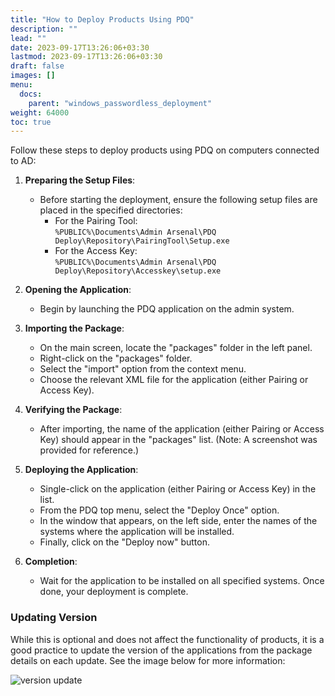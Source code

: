 ```yaml
---
title: "How to Deploy Products Using PDQ"
description: ""
lead: ""
date: 2023-09-17T13:26:06+03:30
lastmod: 2023-09-17T13:26:06+03:30
draft: false
images: []
menu:
  docs:
    parent: "windows_passwordless_deployment"
weight: 64000
toc: true
---
```


Follow these steps to deploy products using PDQ on computers connected to AD:  

1. **Preparing the Setup Files**:  
    - Before starting the deployment, ensure the following setup files are placed in the specified directories:  
        - For the Pairing Tool:  
          `%PUBLIC%\Documents\Admin Arsenal\PDQ Deploy\Repository\PairingTool\Setup.exe`  
        - For the Access Key:  
          `%PUBLIC%\Documents\Admin Arsenal\PDQ Deploy\Repository\Accesskey\setup.exe`  

2. **Opening the Application**:  
    - Begin by launching the PDQ application on the admin system.  

3. **Importing the Package**:  
    - On the main screen, locate the "packages" folder in the left panel.  
    - Right-click on the "packages" folder.  
    - Select the "import" option from the context menu.  
    - Choose the relevant XML file for the application (either Pairing or Access Key).  

4. **Verifying the Package**:  
    - After importing, the name of the application (either Pairing or Access Key) should appear in the "packages" list. (Note: A screenshot was provided for reference.)  

5. **Deploying the Application**:  
    - Single-click on the application (either Pairing or Access Key) in the list.  
    - From the PDQ top menu, select the "Deploy Once" option.  
    - In the window that appears, on the left side, enter the names of the systems where the application will be installed.  
    - Finally, click on the "Deploy now" button.  

6. **Completion**:  
    - Wait for the application to be installed on all specified systems. Once done, your deployment is complete.  

### Updating Version  

While this is optional and does not affect the functionality of products, it is a good practice to update the version of the applications from the package details on each update. See the image below for more information:  

![version update](/images/vendor/how_to_deploy_products_using_pdq/versions.png)  
